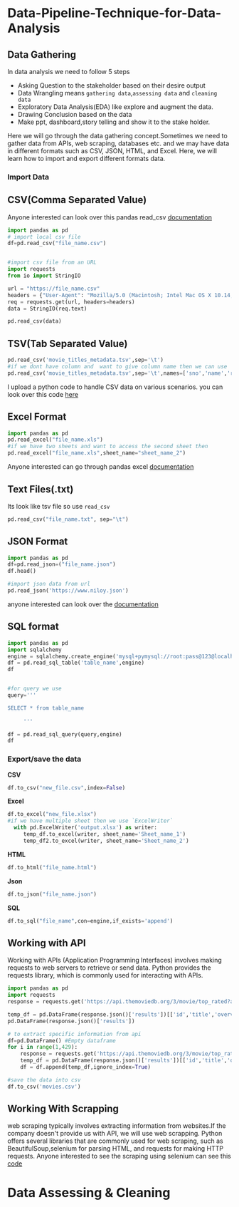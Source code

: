 # Data-Pipeline-Technique-for-Data-Analysis

## Data Gathering
In data analysis we need to follow 5 steps 
- Asking Question to the stakeholder based on their desire output
- Data Wrangling means `gathering data`,`assessing data` and `cleaning data`
- Exploratory Data Analysis(EDA) like explore and augment the data.
- Drawing Conclusion based on the data
- Make ppt, dashboard,story telling and show it to the stake holder.

Here we will go through the data gathering concept.Sometimes we need to gather data from APIs, web scraping, databases etc. and we may have data in different formats such as CSV, JSON, HTML, and Excel. Here, we will learn how to import and export different formats data.
### Import Data
## CSV(Comma Separated Value) 
Anyone interested can look over this pandas read_csv [documentation](https://pandas.pydata.org/docs/reference/api/pandas.read_csv.html)
```python
import pandas as pd
# import local csv file
df=pd.read_csv("file_name.csv")


#import csv file from an URL
import requests
from io import StringIO

url = "https://file_name.csv"
headers = {"User-Agent": "Mozilla/5.0 (Macintosh; Intel Mac OS X 10.14; rv:66.0) Gecko/20100101 Firefox/66.0"}
req = requests.get(url, headers=headers)
data = StringIO(req.text)

pd.read_csv(data)


```
## TSV(Tab Separated Value)
```python
pd.read_csv('movie_titles_metadata.tsv',sep='\t') 
#if we dont have column and  want to give column name then we can use 
pd.read_csv('movie_titles_metadata.tsv',sep='\t',names=['sno','name','release_year','rating','votes','genres'])

```
I upload a python code to handle CSV data on various scenarios. you can look over this code [here](working-with-csv.ipynb)
## Excel Format
```python
import pandas as pd
pd.read_excel("file_name.xls")
#if we have two sheets and want to access the second sheet then
pd.read_excel("file_name.xls",sheet_name="sheet_name_2")


```
Anyone interested can go through pandas excel [documentation](https://pandas.pydata.org/docs/reference/api/pandas.read_excel.html)
## Text Files(.txt)
 Its look like tsv file so use `read_csv` 
 ```python
pd.read_csv("file_name.txt", sep="\t")
```
## JSON Format
```python
import pandas as pd
df=pd.read_json=("file_name.json")
df.head()

#import json data from url
pd.read_json('https://www.niloy.json')
```
anyone interested can look over the [documentation](https://pandas.pydata.org/docs/reference/api/pandas.read_json.html)

## SQL format
```python
import pandas as pd 
import sqlalchemy
engine = sqlalchemy.create_engine('mysql+pymysql://root:pass@123@localhost:3306/ecommerce')
df = pd.read_sql_table('table_name',engine)
df


#for query we use
query='''

SELECT * from table_name
  
     '''

df = pd.read_sql_query(query,engine)
df
```
### Export/save the data
**CSV**
```python
df.to_csv("new_file.csv",index=False)
```
**Excel**
```python
df.to_excel("new_file.xlsx")
#if we have multiple sheet then we use `ExcelWriter`
  with pd.ExcelWriter('output.xlsx') as writer:  
     temp_df.to_excel(writer, sheet_name='Sheet_name_1')
     temp_df2.to_excel(writer, sheet_name='Sheet_name_2')
```

**HTML**
```python
df.to_html("file_name.html")
```
**Json**
```python
df.to_json("file_name.json")
```
**SQL**
```python
df.to_sql("file_name",con=engine,if_exists='append')
```

## Working with API
Working with APIs (Application Programming Interfaces) involves making requests to web servers to retrieve or send data. Python provides the requests library, which is commonly used for interacting with APIs.
```python
import pandas as pd
import requests
response = requests.get('https://api.themoviedb.org/3/movie/top_rated?api_key=8265bd1679663a7ea12ac168da84d2e8&language=en-US&page=1') # get api url

temp_df = pd.DataFrame(response.json()['results'])[['id','title','overview','release_date','popularity','vote_average','vote_count']]
pd.DataFrame(response.json()['results'])

# to extract specific information from api
df=pd.DataFrame() #Empty dataframe
for i in range(1,429):
    response = requests.get('https://api.themoviedb.org/3/movie/top_rated?api_key=8265bd1679663a7ea12ac168da84d2e8&language=en-US&page={}'.format(i))
    temp_df = pd.DataFrame(response.json()['results'])[['id','title','overview','release_date','popularity','vote_average','vote_count']]
    df = df.append(temp_df,ignore_index=True)

#save the data into csv
df.to_csv('movies.csv')


```
## Working With Scrapping
web scraping typically involves extracting information from websites.If the company doesn't provide us with API, we will use web scrapping. Python offers several libraries that are commonly used for web scraping, such as BeautifulSoup,selenium for parsing HTML, and requests for making HTTP requests. Anyone interested to see the scraping using selenium can see this [code](Firefox-Scraper.py) 

# Data Assessing & Cleaning






